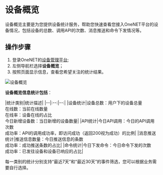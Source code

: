 
# 设备概览
设备概览主要是为您提供设备统计服务，帮助您快速查看您接入OneNET平台的设备情况，包括设备的总数、调用API的次数、消息推送和命令下发情况等。

## 操作步骤
1. 登录OneNET的[设备管理平台](https://open.iot.10086.cn/develop/device/#/overview);
2. 左侧导航栏选择**设备概览**；
3. 按照页面显示信息，查看您希望关注的统计结果。

![设备概览](/images\DMP\设备概览页面1.png)

**设备概览信息统计包括**：

|统计类别|统计描述|
|--|:--:|--:|
|设备统计|设备总数：用户下的设备总量<br>在线数：当前在线数量<br>在线率：设备在线的占比<br>今日新增设备数：当日新增的设备数量|
|API统计|今日API调用：今日的API调用次数<br>成功率：API的调用成功率，即访问成功（返回200视为成功）的比例|
|消息推送统计|推送信息数量：今日推送信息的条数<br>成功率：成功推送条数的占比|
|命令统计|今日下发命令：今日命令下发的次数<br>成功率：已发往设备和设备已响应的占比|

每一类别的统计分别支持“最近7天”和“最近30天”的事件筛选，您可以根据业务需要自行选择。

